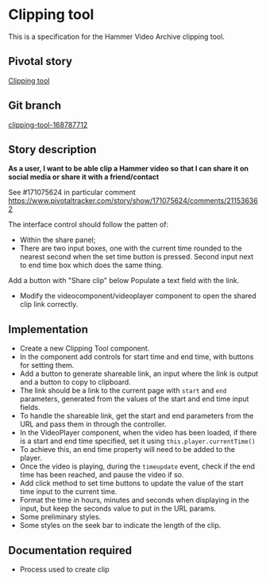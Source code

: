 <!-- Generate a new file using -->
<!-- sed -e "s/\Clipping tool/My story/" -e "s/\168787712/156128780/" -e "s/\clipping-tool-168787712/`git_current_branch`/g" template.md | tee "`git_current_branch`.md" -->

# Clipping tool

This is a specification for the Hammer Video Archive clipping tool.

## Pivotal story

[Clipping tool](https://www.pivotaltracker.com/story/show/168787712)

## Git branch

[clipping-tool-168787712](https://github.com/HammerMuseum/hammer-video/clipping-tool-168787712)

## Story description

**As a user, I want to be able clip a Hammer video so that I can share it on social media or share it with a friend/contact**

See #171075624 in particular comment https://www.pivotaltracker.com/story/show/171075624/comments/211536362

The interface control should follow the patten of:
- Within the share panel;
- There are two input boxes, one with the current time rounded to the nearest second when the set time button is pressed. Second input next to end time box which does the same thing.

Add a button with "Share clip" below
Populate a text field with the link.

- Modify the videocomponent/videoplayer component to open the shared clip link correctly.

## Implementation
* Create a new Clipping Tool component.
* In the component add controls for start time and end time, with buttons for setting them.
* Add a button to generate shareable link, an input where the link is output and a button to copy to clipboard.
* The link should be a link to the current page with `start` and `end` parameters, generated from the values of the start and end time input fields.
* To handle the shareable link, get the start and end parameters from the URL and pass them in through the controller.
* In the VideoPlayer component, when the video has been loaded, if there is a start and end time specified, set it using `this.player.currentTime()`
* To achieve this, an end time property will need to be added to the player.
* Once the video is playing, during the `timeupdate` event, check if the end time has been reached, and pause the video if so.
* Add click method to set time buttons to update the value of the start time input to the current time.
* Format the time in hours, minutes and seconds when displaying in the input, but keep the seconds value to put in the URL params.
* Some preliminary styles.
* Some styles on the seek bar to indicate the length of the clip.

## Documentation required
- Process used to create clip
